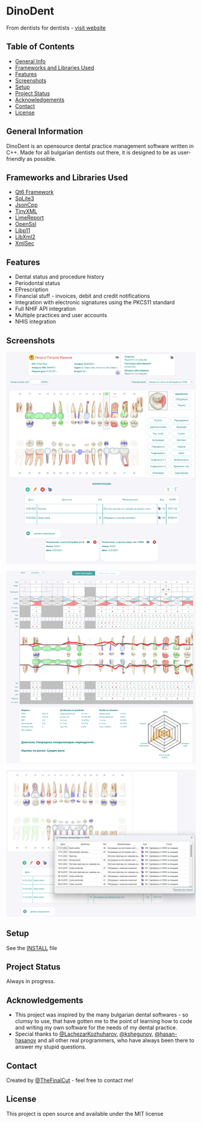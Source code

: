 # DinoDent
From dentists for dentists - [visit website](https://www.dinodent.bg/)

## Table of Contents
* [General Info](#general-information)
* [Frameworks and Libraries Used](#frameworks-and-libraries-used)
* [Features](#features)
* [Screenshots](#screenshots)
* [Setup](#setup)
* [Project Status](#project-status)
* [Acknowledgements](#acknowledgements)
* [Contact](#contact)
* [License](#license)


## General Information

DinoDent is an opensource dental practice management software written in C++. Made for all bulgarian dentists out there, it is designed to be as user-friendly as possible.


## Frameworks and Libraries Used
- [Qt6 Framework](https://www.qt.io/)
- [SqLite3](https://www.sqlite.org/index.html)
- [JsonCpp](https://github.com/open-source-parsers/jsoncpp)
- [TinyXML](https://sourceforge.net/projects/tinyxml/)
- [LimeReport](https://limereport.ru/en/index.php)
- [OpenSsl](https://www.openssl.org/)
- [Libp11](https://github.com/OpenSC/libp11)
- [LibXml2](https://gitlab.gnome.org/GNOME/libxml2/-/releases)
- [XmlSec](https://www.aleksey.com/xmlsec/)



## Features
- Dental status and procedure history
- Periodontal status
- EPrescription
- Financial stuff - invoices, debit and credit notifications
- Integration with electronic signatures using the PKCS11 standard
- Full NHIF API integration
- Multiple practices and user accounts
- NHIS integration

## Screenshots

![Alt text](/screenshots/scr1.png?raw=true)

![Alt text](/screenshots/scr2.png?raw=true)

![Alt text](/screenshots/scr3.png?raw=true)

## Setup
See the [INSTALL](INSTALL.md) file


## Project Status
Always in progress.


## Acknowledgements
- This project was inspired by the many bulgarian dental softwares - so clumsy to use, that have gotten me to the point of learning how to code and writing my own software for the needs of my dental practice.
- Special thanks to [@LachezarKozhuharov](https://github.com/LachezarKozhuharov), [@kshegunov](https://github.com/kshegunov), [@hasan-hasanov](https://github.com/hasan-hasanov) and all other real programmers, who have always been there to answer my stupid questions.

## Contact
Created by [@TheFinalCut](https://github.com/thefinalcutbg) - feel free to contact me!

## License
This project is open source and available under the MIT license

